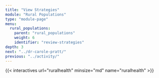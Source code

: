 ```yaml
---
title: "View Strategies"
module: "Rural Populations"
type: "module-page"
menu:
  rural_populations:
    parent: "rural_populations"
    weight: 6
    identifier: "review-strategies"
depth: 3
next: "../dr-carole-pratt/"
previous: "../activity/"
---
```



{{< interactives url="ruralhealth" minsize="md" name="ruralhealth" >}}